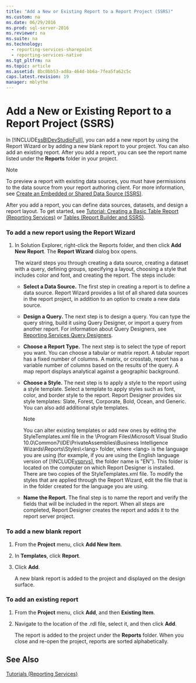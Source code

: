 ```yaml
---
title: "Add a New or Existing Report to a Report Project (SSRS)"
ms.custom: na
ms.date: 06/29/2016
ms.prod: sql-server-2016
ms.reviewer: na
ms.suite: na
ms.technology: 
  - reporting-services-sharepoint
  - reporting-services-native
ms.tgt_pltfrm: na
ms.topic: article
ms.assetid: 8bc0bb53-ad8a-464d-bb6a-7fea5fa62c5c
caps.latest.revision: 19
manager: mblythe
---
```

# Add a New or Existing Report to a Report Project (SSRS)
In [!INCLUDE[ssBIDevStudioFull](../../Topics/TopicNameContainA/includes/ssBIDevStudioFull_md.md)], you can add a new report by using the Report Wizard or by adding a new blank report to your project. You can also add an existing report. After you add a report, you can see the report name listed under the **Reports** folder in your project.  
  
> [!NOTE]  
>  To preview a report with existing data sources, you must have permissions to the data source from your report authoring client. For more information, see [Create an Embedded or Shared Data Source (SSRS)](../../Topics/TopicNameNotContainA/Create-an-Embedded-or-Shared-Data-Source--SSRS-.md).  
  
 After you add a report, you can define data sources, datasets, and design a report layout. To get started, see [Tutorial: Creating a Basic Table Report (Reporting Services)](assetId:///3b539b4b-26f2-4c0b-b506-80f175679a46) or [Tables (Report Builder  and SSRS)](../../Topics/TopicNameNotContainA/Tables--Report-Builder--and-SSRS-.md).  
  
### To add a new report using the Report Wizard  
  
1.  In Solution Explorer, right-click the Reports folder, and then click **Add New Report**. The **Report Wizard** dialog box opens.  
  
     The wizard steps you through creating a data source, creating a dataset with a query, defining groups, specifying a layout, choosing a style that includes color and font, and creating the report. The steps include:  
  
    -   **Select a Data Source.** The first step in creating a report is to define a data source. Report Wizard provides a list of all shared data sources in the report project, in addition to an option to create a new data source.  
  
    -   **Design a Query.** The next step is to design a query. You can type the query string, build it using Query Designer, or import a query from another report. For information about Query Designers, see [Reporting Services Query Designers](../../Topics/TopicNameNotContainA/Reporting-Services-Query-Designers.md).  
  
    -   **Choose a Report Type.** The next step is to select the type of report you want. You can choose a tabular or matrix report. A tabular report has a fixed number of columns. A matrix, or crosstab, report has a variable number of columns based on the results of the query. A map report displays analytical against a geographic background.  
  
    -   **Choose a Style.** The next step is to apply a style to the report using a style template. Select a template to apply styles such as font, color, and border style to the report. Report Designer provides six style templates: Slate, Forest, Corporate, Bold, Ocean, and Generic. You can also add additional style templates.  
  
        > [!NOTE]  
        >  You can alter existing templates or add new ones by editing the StyleTemplates.xml file in the \Program Files\Microsoft Visual Studio 10.0\Common7\IDE\PrivateAssemblies\Business Intelligence Wizards\Reports\Styles\\<lang\> folder, where <lang\> is the language you are using (for example, if you are using the English language version of [!INCLUDE[vsprvs](../../Topics/TopicNameContainA/includes/vsprvs_md.md)], the folder name is "EN"). This folder is located on the computer on which Report Designer is installed. There are two copies of the StyleTemplates.xml file. To modify the styles that are applied through the Report Wizard, edit the file that is in the folder created for the language you are using.  
  
    -   **Name the Report.**  The final step is to name the report and verify the fields that will be included in the report. When all steps are completed, Report Designer creates the report and adds it to the report server project.  
  
### To add a new blank report  
  
1.  From the **Project** menu, click **Add New Item**.  
  
2.  In **Templates**, click **Report**.  
  
3.  Click **Add**.  
  
     A new blank report is added to the project and displayed on the design surface.  
  
### To add an existing report  
  
1.  From the **Project** menu, click **Add**, and then  **Existing Item**.  
  
2.  Navigate to the location of the .rdl file, select it, and then click **Add**.  
  
     The report is added to the project under the **Reports** folder. When you close and re-open the project, reports are sorted alphabetically.  
  
## See Also  
 [Tutorials (Reporting Services)](assetId:///e90cc448-563b-4dbb-9776-defb8640ec66)
